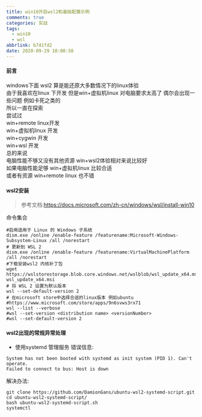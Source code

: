 ```yaml
---
title: win10开启wsl2和基础配置示例
comments: true
categories: 实战
tags:
  - win10
  - wsl
abbrlink: b741fd2
date: 2020-09-29 10:00:58
---
```

#### 前言  
windows下面 wsl2 算是能还原大多数情况下的linux体验     
由于我喜欢在linux 下开发 但是win+虚拟机linux 对电脑要求太高了 偶尔会出现一些问题 例如卡死之类的   
所以一直在探索    
尝试过    
win+remote linux开发   
win+虚拟机linux 开发   
win+cygwin 开发     
win+wsl 开发    
总的来说   
电脑性能不够又没有其他资源  win+wsl2体验相对来说比较好    
如果电脑性能足够 win+虚拟机linux 比较合适    
或者有资源  win+remote linux 也不错   

#### wsl2安装 
> 参考文档:https://docs.microsoft.com/zh-cn/windows/wsl/install-win10

命令集合  
```shell script
#启用适用于 Linux 的 Windows 子系统
dism.exe /online /enable-feature /featurename:Microsoft-Windows-Subsystem-Linux /all /norestart
# 更新到 WSL 2
dism.exe /online /enable-feature /featurename:VirtualMachinePlatform /all /norestart
#下载安装wsl2 内核补丁包
wget https://wslstorestorage.blob.core.windows.net/wslblob/wsl_update_x64.msi
wsl_update_x64.msi
# 将 WSL 2 设置为默认版本
wsl --set-default-version 2
# 在microsoft store中选择合适的linux版本 例如ubuntu 
#https://www.microsoft.com/store/apps/9n6svws3rx71
wsl --list --verbose   
#wsl --set-version <distribution name> <versionNumber>
#wsl --set-default-version 2
```

#### wsl2出现的常规异常处理 
* 使用systemd 管理服务
错误信息:  
```text
System has not been booted with systemd as init system (PID 1). Can't operate.
Failed to connect to bus: Host is down
```
解决办法:
```text
git clone https://github.com/DamionGans/ubuntu-wsl2-systemd-script.git
cd ubuntu-wsl2-systemd-script/
bash ubuntu-wsl2-systemd-script.sh
systemctl 
```


